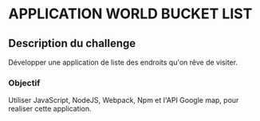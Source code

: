 # APPLICATION WORLD BUCKET LIST 

## Description du challenge

Développer une application de liste des endroits qu'on rêve de visiter.

### Objectif

 Utiliser JavaScript, NodeJS, Webpack, Npm et l'API Google map, pour realiser cette application.
